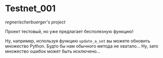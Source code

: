 # Testnet_001
_regnerischerbuerger's project_

Проект тестовый, но уже предлагает бесполезную функцию!

Ну, например, используя функцию `update_a_set` вы можете обновить множество Python. 
Будто бы нам обычного метода не хватало... Ну, зато множество ошибок может быть исключено...